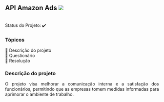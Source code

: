 ## API Amazon Ads <img src="https://github.com/brunacpg/API_amazon_ads/assets/103262900/216a762b-7795-4d10-bd77-e75c6779ce0c">

<br> Status do Projeto: :heavy_check_mark: 

### Tópicos 

:small_blue_diamond: Descrição do projeto
<br>:small_blue_diamond: Questionário
<br>:small_blue_diamond: Resolução

### Descrição do projeto 

<p align="justify">
O projeto visa melhorar a comunicação interna e a satisfação dos funcionários, permitindo que as empresas tomem medidas informadas para aprimorar o ambiente de trabalho.

 
